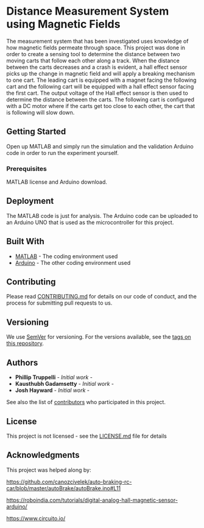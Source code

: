 # Distance Measurement System using Magnetic Fields

The measurement system that has been investigated uses knowledge of how magnetic fields permeate through space. This project was done in order to create a sensing tool to determine the distance between two moving carts that follow each other along a track. When the distance between the carts decreases and a crash is evident, a hall effect sensor picks up the change in magnetic field and will apply a breaking mechanism to one cart. The leading cart is equipped with a magnet facing the following cart and the following cart will be equipped with a hall effect sensor facing the first cart. The output voltage of the Hall effect sensor is then used to determine the distance between the carts. The following cart is configured with a DC motor where if the carts get too close to each other, the cart that is following will slow down.

## Getting Started

Open up MATLAB and simply run the simulation and the validation Arduino code in order to run the experiment yourself.

### Prerequisites

MATLAB license and Arduino download. 

## Deployment

The MATLAB code is just for analysis. The Arduino code can be uploaded to an Arduino UNO that is used as the microcontroller for this project. 

## Built With

* [MATLAB](https://www.mathworks.com/products/matlab.html) - The coding environment used
* [Arduino](https://www.arduino.cc/) - The other coding environment used

## Contributing

Please read [CONTRIBUTING.md]() for details on our code of conduct, and the process for submitting pull requests to us.

## Versioning

We use [SemVer](http://semver.org/) for versioning. For the versions available, see the [tags on this repository](https://github.com/your/project/tags). 

## Authors

* **Phillip Truppelli** - *Initial work* -
* **Kausthubh Gadamsetty** - *Initial work* - 
* **Josh Hayward** - *Initial work* -

See also the list of [contributors](https://github.com/your/project/contributors) who participated in this project.

## License

This project is not licensed - see the [LICENSE.md](LICENSE.md) file for details

## Acknowledgments

This project was helped along by:

https://github.com/canozcivelek/auto-braking-rc-car/blob/master/autoBrake/autoBrake.ino#L11

https://roboindia.com/tutorials/digital-analog-hall-magnetic-sensor-arduino/

https://www.circuito.io/
